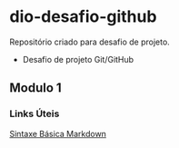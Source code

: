 # dio-desafio-github
Repositório criado para desafio de projeto. 
- Desafio de projeto Git/GitHub
## Modulo 1

### Links Úteis
[Sintaxe Básica Markdown](https://www.markdownguide.org/basic-syntax/)
